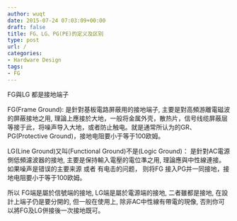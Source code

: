 ```yaml
---
author: wuqt
date: 2015-07-24 07:03:09+00:00
draft: false
title: FG、LG、PG(PE)的定义及区别
type: post
url: /
categories:
- Hardware Design
tags:
- FG
---
```


FG與LG 都是接地端子


FG(Frame Ground):  是針對基板電路屏蔽用的接地端子, 主要是對高頻游離電磁波的屏蔽接地之用, 理論上應接於大地，一般将金属外壳，散热片，信号线缆屏蔽层等接于此，将噪声导入大地，或者防止触电。就是通常所认为的GR、PG(Protective Ground)，接地电阻要小于等于100欧姆。

LG(Line Ground)又叫(Functional Ground)不是(Logic Ground)：  是針對AC電源側低頻濾波器的接地, 主要是保持輸入電壓的電位準之用, 理論應與中性線連接。如果噪声是错误的主要来源 或者 有电击的问题， 则将FG 接入PG并一同接地，接地电阻要小于等于100欧姆。

所以  FG端是屬於信號端的接地, LG端是屬於電源端的接地, 二者雖都是接地, 在設計上端子仍是要分開的, 但一般在使用上, 除非AC中性線有帶電的現像, 否則你可以將FG及LG併接後一次接地既可。


